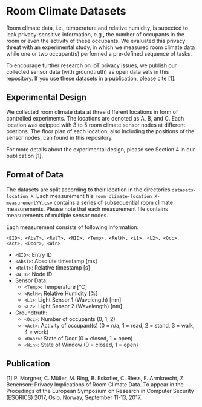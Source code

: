 # Room Climate Datasets

Room climate data, i.e., temperature and relative humidity, is supected to leak privacy-sensitive information, e.g., the number of occupants in the room or even the activity of these occupants. We evaluated this privacy threat with an experimental study, in which we measured room climate data while one or two occupant(s) performed a pre-defined sequence of tasks.

To encourage further research on IoT privacy issues, we publish our collected sensor data (with groundtruth) as open data sets in this repository. If you use these datasets in a publication, please cite [1].

## Experimental Design

We collected room climate data at three different locations in form of controlled experiments. The locations are denoted as A, B, and C. 
Each location was eqipped with 3 to 5 room climate sensor nodes at different postions. The floor plan of each location, also including the positions of the sensor nodes, can found in this repository.

For more details about the experimental design, please see Section 4 in our publication [1].

## Format of Data

The datasets are split according to their location in the directories `datasets-location_X`.
Each measurement file `room_climate-location_X-measurementYY.csv` contains a series of subsequential room climate measurements. Please note that each measurement file contains measurements of multiple sensor nodes.

Each measurement consists of following information:

`<EID>, <AbsT>, <RelT>, <NID>, <Temp>, <RelH>, <L1>, <L2>, <Occ>, <Act>, <Door>, <Win>`

* `<EID>`: Entry ID
* `<AbsT>`: Absolute timestamp [ms]
* `<RelT>`: Relative timestamp [s]
* `<NID>`: Node ID
* Sensor Data:
  * `<Temp>`: Temperature [°C]
  * `<RelH>`: Relative Humidity [%]
  * `<L1>`: Light Sensor 1 (Wavelength) [nm]
  * `<L2>`: Light Sensor 2 (Wavelength) [nm]
* Groundtruth:
  * `<Occ>`: Number of occupants (0, 1, 2)
  * `<Act>`: Activity of occupant(s) (0 = n/a, 1 = read, 2 = stand, 3 = walk, 4 = work)
  * `<Door>`: State of Door (0 = closed, 1 = open)
  * `<Win>`: State of Window (0 = closed, 1 = open)

## Publication

[1] P. Morgner, C. Müller, M. Ring, B. Eskofier, C. Riess, F. Armknecht, Z. Benenson: Privacy Implications of Room Climate Data. To appear in the Procedings of the European Symposium on Research in Computer Security (ESORICS) 2017, Oslo, Norway, September 11-13, 2017. 
